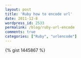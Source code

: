 ```yaml
---
layout: post
title: 'Ruby how to encode url'
date: 2011-12-8
wordpress_id: 2533
permalink: /blog/ruby-url-encode
comments: true
categories: ["Ruby", "urlencode"]
---
```

{% gist 1445867 %}